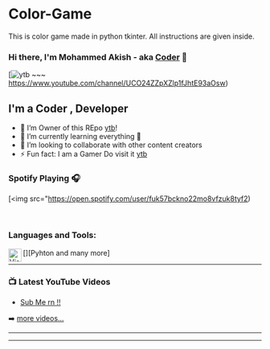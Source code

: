 # Color-Game

This is color game made in python tkinter. All instructions are given inside.

### Hi there, I'm Mohammed Akish - aka [Coder][ytb] 👋

[![ytb] ~~~ https://www.youtube.com/channel/UCO24ZZpXZlp1fJhtE93aOsw)


## I'm a Coder , Developer

- 🔭 I’m Owner of this REpo [ytb]!
- 🌱 I’m currently learning everything 🤣
- 👯 I’m looking to collaborate with other content creators
- ⚡ Fun fact: I am a Gamer Do visit it [ytb]
### Spotify Playing 🎧
[<img src="https://open.spotify.com/user/fuk57bckno22mo8vfzuk8tyf2)




<br />

### Languages and Tools:

[<img align="left" alt="Visual Studio Code" width="26px" src="https://raw.githubusercontent.com/github/explore/80688e429a7d4ef2fca1e82350fe8e3517d3494d/topics/visual-studio-code/visual-studio-code.png" />][Pyhton and many more]


---

### 📺 Latest YouTube Videos

<!-- YOUTUBE:START -->
- [Sub Me rn !!](https://open.spotify.com/user/fuk57bckno22mo8vfzuk8tyf2)

<!-- YOUTUBE:END -->

➡️ [more videos...](https://open.spotify.com/user/fuk57bckno22mo8vfzuk8tyf2)

---


---



[ytb]: https://open.spotify.com/user/fuk57bckno22mo8vfzuk8tyf2
[twitter]: https://twitter.com/imAkishtp
